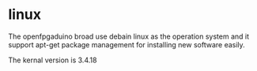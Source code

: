 # linux
The openfpgaduino broad use debain linux as the operation system and it support apt-get package management for installing new software easily.

The kernal version is 3.4.18
